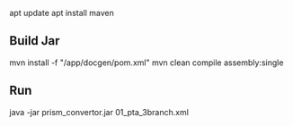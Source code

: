 apt update
apt install maven

## Build Jar
mvn install -f "/app/docgen/pom.xml"
mvn clean compile assembly:single

## Run 
java -jar prism_convertor.jar 01_pta_3branch.xml